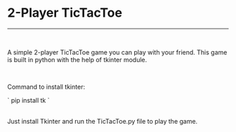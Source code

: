 <h1>2-Player TicTacToe</h1>
<hr>
<br>
<p>A simple 2-player TicTacToe game you can play with your friend. This game is built in python with the help of tkinter module.</p>
<br>
<p>Command to install tkinter:</p>
` pip install tk `
<br>
<br>
<p>Just install Tkinter and run the TicTacToe.py file to play the game.</p>
